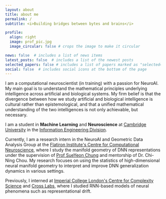 ```yaml
---
layout: about
title: about me
permalink: /
subtitle: <i>Building bridges between bytes and brains</i>

profile:
  align: right
  image: prof_pic.jpg
  image_circular: false # crops the image to make it circular

news: false  # includes a list of news items
latest_posts: false  # includes a list of the newest posts
selected_papers: false # includes a list of papers marked as "selected={true}"
social: false  # includes social icons at the bottom of the page
---
```


I am a computational neuroscientist (in training) with a passion for NeuroAI. My main goal is to understand the mathematical principles underlying intelligence across artificial and biological systems. My firm belief is that the divergence between how we study artificial and biological intelligence is cultural rather than epistemological, and that a unified mathematical understanding of the two intelligences is not only achievable, but necessary.

I am a student in <b><custom1>Machine Learning</custom1></b> and <b><custom2>Neuroscience</custom2></b> at [Cambridge University](https://www.neuroscience.cam.ac.uk/) in the [Information Engineering Division](https://www.eng.cam.ac.uk/research/academic-divisions/information-engineering).

Currently, I am a research intern in the NeuroAI and Geometric Data Analysis Group at the [Flatiron Institute's Centre for Computational Neuroscience](https://www.simonsfoundation.org/flatiron/center-for-computational-neuroscience/neuroai-and-geometry/), where I study the manifold geometry of DNN representations under the supervision of [Prof SueYeon Chung](https://www.sychunglab.org/) and mentorship of Dr. Chi-Ning Chou. My research focuses on using the statistics of high-dimensional neural manifold geometry to interpret and improve DNN generalization dynamics in various settings.

Previously, I interned at [Imperial College London's Centre for Complexity Science](https://www.imperial.ac.uk/complexity-science) and [Cross Labs](https://www.crosslabs.org/research), where I studied RNN-based models of neural phenomena such as representational drift.